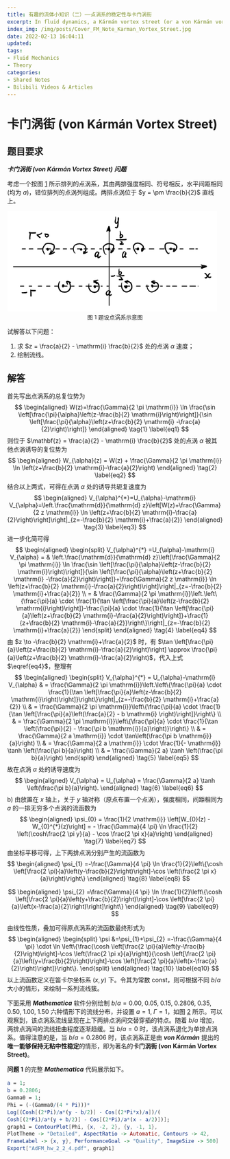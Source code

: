 ```yaml
---
title: 有趣的流体小知识（二）——点涡系的稳定性与卡门涡街
excerpt: In fluid dynamics, a Kármán vortex street (or a von Kármán vortex street) is a repeating pattern of swirling vortices, caused by a process known as vortex shedding, which is responsible for the unsteady separation of flow of a fluid around blunt bodies.
index_img: /img/posts/Cover_FM_Note_Karman_Vortex_Street.jpg
date: 2022-02-13 16:04:11
updated:
tags:
- Fluid Mechanics
- Theory
categories:
- Shared Notes
- Bilibili Videos & Articles
---
```


# 卡门涡街 (von Kármán Vortex Street) 

## **题目要求**

***卡门涡街 (von Kármán Vortex Street) 问题***

考虑一个按图 [1](#fig1) 所示排列的点涡系，其由两排强度相同、符号相反，水平间距相同 (均为 $a$)，错位排列的点涡列组成。两排点涡位于 $y = \pm \frac{b}{2}$ 直线上。<span id = "fig1"></span>

<img src="./FM-Note-Karman-Vortex-Street/1.png" label = "001" style="zoom:67%;" />

<center><font size = 2.5> 图 1  题设点涡系示意图 </font></center>


试解答以下问题：

1. 求 $z = \frac{a}{2} - \mathrm{i} \frac{b}{2}$ 处的点涡 $\alpha$ 速度；
2. 绘制流线。

## **解答**

首先写出点涡系的总复位势为
$$
\begin{aligned}
W(z)=\frac{\Gamma}{2 \pi \mathrm{i}} \ln \frac{\sin \left[\frac{\pi}{\alpha}\left(z-\frac{b}{2} \mathrm{i}\right)\right]}{\sin \left[\frac{\pi}{\alpha}\left(z+\frac{b}{2} \mathrm{i} -\frac{a}{2}\right)\right]}
\end{aligned}
\tag{1}
\label{eq1}
$$
则位于 $\mathbf{z} = \frac{a}{2} - \mathrm{i} \frac{b}{2}$ 处的点涡 $\alpha$ 被其他点涡诱导的复位势为
$$
\begin{aligned}
W_{\alpha}(z) = W(z) + \frac{\Gamma}{2 \pi \mathrm{i}} \ln \left(z+\frac{b}{2} \mathrm{i}-\frac{a}{2}\right)
\end{aligned}
\tag{2}
\label{eq2}
$$
结合以上两式，可得在点涡 $\alpha$ 处的诱导共轭复速度为
$$
\begin{aligned}
V_{\alpha}^{*}=U_{\alpha}-\mathrm{i} V_{\alpha}=\left.\frac{\mathrm{d}}{\mathrm{d} z}\left[W(z)+\frac{\Gamma}{2 z \mathrm{i}} \ln \left(z+\frac{b}{2} \mathrm{i}-\frac{a}{2}\right)\right]\right|_{z=-\frac{b}{2} \mathrm{i}+\frac{a}{2}}
\end{aligned}
\tag{3}
\label{eq3}
$$
进一步化简可得
$$
\begin{aligned}
\begin{split}
V_{\alpha}^{*} =U_{\alpha}-\mathrm{i} V_{\alpha} = & \left.\frac{\mathrm{d}}{\mathrm{d} z}\left[\frac{\Gamma}{2 \pi \mathrm{i}} \ln \frac{\sin \left[\frac{\pi}{\alpha}\left(z-\frac{b}{2} \mathrm{i}\right)\right]}{\sin \left[\frac{\pi}{\alpha}\left(z+\frac{b}{2} \mathrm{i} -\frac{a}{2}\right)\right]}+\frac{\Gamma}{2 z \mathrm{i}} \ln \left(z+\frac{b}{2} \mathrm{i}-\frac{a}{2}\right)\right]\right|_{z=-\frac{b}{2} \mathrm{i}+\frac{a}{2}} \\
= & \frac{\Gamma}{2 \pi \mathrm{i}}\left.\left\{\frac{\pi}{a} \cdot \frac{1}{\tan \left[\frac{\pi}{a}\left(z-\frac{b}{2} \mathrm{i}\right)\right]}-\frac{\pi}{a} \cdot \frac{1}{\tan \left[\frac{\pi}{a}\left(z+\frac{b}{2} \mathrm{i}-\frac{a}{2}\right)\right]}+\frac{1}{z+\frac{b}{2} \mathrm{i}-\frac{a}{2}}\right\}\right|_{z=-\frac{b}{2} \mathrm{i}+\frac{a}{2}}
\end{split}
\end{aligned}
\tag{4}
\label{eq4}
$$
由 $z \to -\frac{b}{2} \mathrm{i}+\frac{a}{2}$ 时，有 $\tan \left[\frac{\pi}{a}\left(z+\frac{b}{2} \mathrm{i}-\frac{a}{2}\right)\right] \approx \frac{\pi}{a}\left(z+\frac{b}{2} \mathrm{i}-\frac{a}{2}\right)$，代入上式 $\eqref{eq4}$，整理有
$$
\begin{aligned}
\begin{split}
V_{\alpha}^{*} = U_{\alpha}-\mathrm{i} V_{\alpha} & = \frac{\Gamma}{2 \pi \mathrm{i}}\left.\left\{\frac{\pi}{a} \cdot \frac{1}{\tan \left[\frac{\pi}{a}\left(z-\frac{b}{2} \mathrm{i}\right)\right]}\right\}\right|_{z=-\frac{b}{2} \mathrm{i}+\frac{a}{2}} \\
& = \frac{\Gamma}{2 \pi \mathrm{i}}\left\{\frac{\pi}{a} \cdot \frac{1}{\tan \left[\frac{\pi}{a}\left(\frac{a}{2} - b \mathrm{i} \right)\right]}\right\} \\
& = \frac{\Gamma}{2 \pi \mathrm{i}}\left\{\frac{\pi}{a} \cdot \frac{1}{\tan \left(\frac{\pi}{2} - \frac{\pi b \mathrm{i}}{a}\right)}\right\} \\
& = \frac{\Gamma}{2 a \mathrm{i}} \cdot \tan\left(\frac{\pi b \mathrm{i}}{a}\right) \\
& = \frac{\Gamma}{2 a \mathrm{i}} \cdot \frac{1}{- \mathrm{i}} \tanh \left(\frac{\pi b}{a}\right) \\
& = \frac{\Gamma}{2 a} \tanh \left(\frac{\pi b}{a}\right)
\end{split}
\end{aligned}
\tag{5}
\label{eq5}
$$
故在点涡 $\alpha$ 处的诱导速度为
$$
\begin{aligned}
V_{\alpha} = U_{\alpha} = \frac{\Gamma}{2 a} \tanh \left(\frac{\pi b}{a}\right).
\end{aligned}
\tag{6}
\label{eq6}
$$
b)  由放置在 $x$ 轴上，关于 $y$ 轴对称（原点布置一个点涡），强度相同，间距相同为 $a$ 的一排无穷多个点涡的流函数为 
$$
\begin{aligned}
\psi_{0} = \frac{1}{2 \mathrm{i}} \left[W_{0}(z) - W_{0}^{*}(z)\right] = - \frac{\Gamma}{4 \pi} \ln \frac{1}{2} \left(\cosh\frac{2 \pi y}{a} - \cos \frac{2 \pi x}{a}\right)
\end{aligned}
\tag{7}
\label{eq7}
$$
由坐标平移可得，上下两排点涡分别产生的流函数为
$$
\begin{aligned}
\psi_{1} =-\frac{\Gamma}{4 \pi} \ln \frac{1}{2}\left\{\cosh \left[\frac{2 \pi}{a}\left(y-\frac{b}{2}\right)\right]-\cos \left(\frac{2 \pi x}{a}\right)\right\}
\end{aligned}
\tag{8}
\label{eq8}
$$

$$
\begin{aligned}
\psi_{2} =\frac{\Gamma}{4 \pi} \ln \frac{1}{2}\left\{\cosh \left[\frac{2 \pi}{a}\left(y+\frac{b}{2}\right)\right]-\cos \left[\frac{2 \pi}{a}\left(x-\frac{a}{2}\right)\right]\right\}
\end{aligned}
\tag{9}
\label{eq9}
$$

由线性性质，叠加可得原点涡系的流函数最终形式为
$$
\begin{aligned}
	\begin{split}
		\psi &=\psi_{1}+\psi_{2} =-\frac{\Gamma}{4 \pi} \cdot \ln \left\{\frac{\cosh \left[\frac{2 \pi}{a}\left(y-\frac{b}{2}\right)\right]-\cos \left(\frac{2 \pi x}{a}\right)}{\cosh \left[\frac{2 \pi}{a}\left(y+\frac{b}{2}\right)\right]-\cos \left[\frac{2 \pi}{a}\left(x-\frac{a}{2}\right)\right]}\right\}.
        \end{split}
\end{aligned}
\tag{10}
\label{eq10}
$$
以上流函数定义在笛卡尔坐标系 $(x,y)$ 下。令其为常数 $\text{const}$，则可根据不同 $b / a$ 大小的情形，来绘制一系列流线簇。

下面采用 ***Mathematica*** 软件分别绘制 $b/a = 0.00, \;0.05, \;0.15, \;0.2806, \;0.35, \;0.50, \;1.00, \;1.50$ 六种情形下的流线分布，并设置 $a = 1, \; \Gamma = 1$，如图 [2](#fig2) 所示。可以观察到，该点涡系流线呈现在上下两排点涡间交替穿插的特点。随着 $b/a$ 增加，两排点涡间的流线扭曲程度逐渐趋缓。当 $b/a = 0$ 时，该点涡系退化为单排点涡系。值得注意的是，当 $b/a = 0.2806$ 时，该点涡系正是由 ***von Kármán*** 提出的**唯一能够保持无粘中性稳定**的情形，即为著名的**卡门涡街 (von Kármán Vortex Street)**。

**问题 1** 的完整 ***Mathematica*** 代码展示如下。

```mathematica
a = 1;
b = 0.2806;
Gamma0 = 1;
Phi = (-(Gamma0/(4 * Pi)))*
Log[(Cosh[(2*Pi)/a*(y - b/2)] - Cos[(2*Pi*x)/a])/(
Cosh[(2*Pi)/a*(y + b/2)] - Cos[(2*Pi)/a*(x - a/2)])];
graph1 = ContourPlot[Phi, {x, -2, 2}, {y, -1, 1}, 
PlotTheme -> "Detailed", AspectRatio -> Automatic, Contours -> 42, 
FrameLabel -> {x, y}, PerformanceGoal -> "Quality", ImageSize -> 500]
Export["AdFM_hw_2_2_4.pdf", graph1]
```
